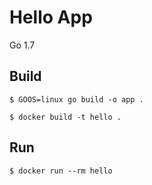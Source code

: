 # Hello App

Go 1.7

## Build

```
$ GOOS=linux go build -o app .
```
```
$ docker build -t hello .
```

## Run

```
$ docker run --rm hello
```
